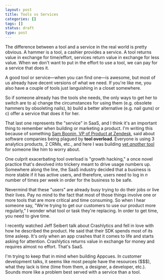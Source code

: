 ```yaml
---
layout: post
title: Tools vs Services
categories: []
tags: []
status: draft
type: post
---
```

The difference between a tool and a service in the real world is pretty obvious. A hammer is a tool, a cashier provides a service. A tool returns value in exchange for time/effort, services return value in exchange for less value. When we don't want to put in the effort to use a tool, we can pay for a service that does it.

A good tool or service&mdash;when you can find one&mdash;is awesome, but most of us already have decent versions of what we need. If you're like me, you also have a couple of tools just languishing in a closet somewhere.

So if someone already has the tools she needs, the only ways to get her to switch are to a) change the circumstances for using them (e.g. obsolete hammers by obsoleting nails), b) build a better alternative (e.g. nail guns) or c) offer a service that does it for her.

That last one represents the "service" in SaaS, and I think it's an important thing to remember when building or marketing a product. I'm writing this because of something [Sam Boonin, VP of Product at Zendesk](https://twitter.com/samboonin), said about software companies being plagued by **tool overload**. Everyone is using 3 analytics products, 2 CRMs, etc., and here I was building [yet *another* tool](http://appcues.com) for someone like him to worry about.

One culprit exacerbating tool overload is "growth hacking," a once novel practice that's devolved into trickery meant to drive usage numbers up. Somewhere along the line, the SaaS industry decided that a business is more stable if it has active users, and therefore, users need to log in *n* number of times per week in order for the business to be safe.

Nevermind that these "users" are already busy trying to do their jobs or live their lives. Pay no mind to the fact that most of those things involve one or more tools that are more critical and time consuming. So when I hear someone say, "We're trying to get our customers to use our product more regularly," I wonder what tool or task they're replacing. In order to get time, you need to give time.

I recently watched Jeff Seibert talk about Crashlytics and fell in love with how he described the product. He said that their SDK spends most of its time asleep. It's only when an app crashes that it comes to life and starts asking for attention. Crashlytics returns value in exchange for money and requires almost no effort. That's SaaS.

I'm trying to keep that in mind when building Appcues. In customer development talks, it seems like most people have the resources ($$$), what they lack is time (time from them, a designer, a developer, etc.). Sounds more like a problem best served with a service than a tool.
